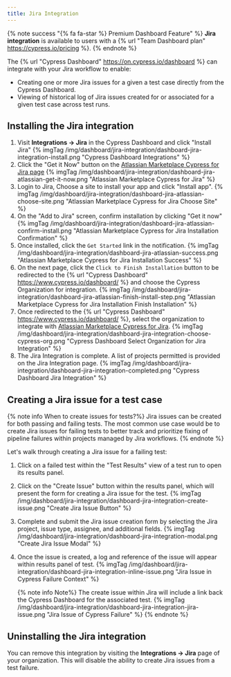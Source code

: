 ```yaml
---
title: Jira Integration
---
```


{% note success "{% fa fa-star %} Premium Dashboard Feature" %}
**Jira integration** is available to users with a {% url "Team Dashboard plan" https://cypress.io/pricing %}.
{% endnote %}

The {% url "Cypress Dashboard" https://on.cypress.io/dashboard %} can integrate with your Jira workflow to enable:

- Creating one or more Jira issues for a given a test case directly from the Cypress Dashboard.
- Viewing of historical log of Jira issues created for or associated for a given test case across test runs.

## Installing the Jira integration

1. Visit **Integrations → Jira** in the Cypress Dashboard and click "Install Jira"
   {% imgTag /img/dashboard/jira-integration/dashboard-jira-integration-install.png "Cypress Dashboard Integrations" %}
2. Click the "Get it Now" button on the [Atlassian Marketplace Cypress for Jira page](https://marketplace.atlassian.com/apps/1224341/cypress-for-jira?hosting=cloud&tab=overview)
   {% imgTag /img/dashboard/jira-integration/dashboard-jira-atlassian-get-it-now.png "Atlassian Marketplace Cypress for Jira" %}
3. Login to Jira, Choose a site to install your app and click "Install app".
   {% imgTag /img/dashboard/jira-integration/dashboard-jira-atlassian-choose-site.png "Atlassian Marketplace Cypress for Jira Choose Site" %}
4. On the "Add to Jira" screen, confirm installation by clicking "Get it now"
   {% imgTag /img/dashboard/jira-integration/dashboard-jira-atlassian-confirm-install.png "Atlassian Marketplace Cypress for Jira Installation Confirmation" %}
5. Once installed, click the `Get Started` link in the notification.
   {% imgTag /img/dashboard/jira-integration/dashboard-jira-atlassian-success.png "Atlassian Marketplace Cypress for Jira Installation Success" %}
5. On the next page, click the `Click to Finish Installation` button to be redirected to the {% url "Cypress Dashboard" https://www.cypress.io/dashboard/ %} and choose the Cypress Organization for integration.
   {% imgTag /img/dashboard/jira-integration/dashboard-jira-atlassian-finish-install-step.png "Atlassian Marketplace Cypress for Jira Installation Finish Installation" %}
6. Once redirected to the {% url "Cypress Dashboard" https://www.cypress.io/dashboard/ %}, select the organization to integrate with [Atlassian Marketplace Cypress for Jira](https://marketplace.atlassian.com/apps/1224341/cypress-for-jira?hosting=cloud&tab=overview).
   {% imgTag /img/dashboard/jira-integration/dashboard-jira-integration-choose-cypress-org.png "Cypress Dashboard Select Organization for Jira Integration" %}
6. The Jira Integration is complete.  A list of projects permitted is provided on the Jira Integration page.
   {% imgTag /img/dashboard/jira-integration/dashboard-jira-integration-completed.png "Cypress Dashboard Jira Integration" %}


## Creating a Jira issue for a test case

{% note info When to create issues for tests?%}
Jira issues can be created for both passing and failing tests. The most common use case would be to create Jira issues for failing tests to better track and prioritize fixing of pipeline failures within projects managed by Jira workflows.
{% endnote %}

Let's walk through creating a Jira issue for a failing test:

1. Click on a failed test within the "Test Results" view of a test run to open its results panel.

2. Click on the "Create Issue" button within the results panel, which will present the form for creating a Jira issue for the test.
   {% imgTag /img/dashboard/jira-integration/dashboard-jira-integration-create-issue.png "Create Jira Issue Button" %}

3. Complete and submit the Jira issue creation form by selecting the Jira project, issue type, assignee, and additional fields.
   {% imgTag /img/dashboard/jira-integration/dashboard-jira-integration-modal.png "Create Jira Issue Modal" %}

4. Once the issue is created, a log and reference of the issue will appear within results panel of test.
   {% imgTag /img/dashboard/jira-integration/dashboard-jira-integration-inline-issue.png "Jira Issue in Cypress Failure Context" %}

   {% note info Note%}
   The create issue within Jira will include a link back the Cypress Dashboard for the associated test.
   {% imgTag /img/dashboard/jira-integration/dashboard-jira-integration-jira-issue.png "Jira Issue of Cypress Failure" %}
   {% endnote %}

## Uninstalling the Jira integration

You can remove this integration by visiting the **Integrations → Jira** page of your organization. This will disable the ability to create Jira issues from a test failure.
